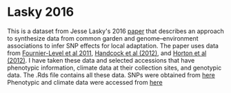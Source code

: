 # Lasky 2016
This is a dataset from Jesse Lasky's 2016 [paper](https://onlinelibrary.wiley.com/doi/abs/10.1111/1755-0998.12714) that describes an approach to synthesize data from common garden and genome–environment associations to infer SNP effects for local adaptation. The paper uses data from [Fournier-Level et al 2011](https://science.sciencemag.org/content/334/6052/86), [Handcock et al (2012)](https://science.sciencemag.org/content/334/6052/83), and [Horton et al (2012)](https://www.nature.com/articles/ng.1042). I have taken these data and selected accessions that have phenotypic information, climate data at their collection sites, and genotypic data. The .Rds file contains all these data. 
SNPs were obtained from [here](http://bergelson.uchicago.edu/wp-content/uploads/2015/04/call_method_75.tar.gz)
Phenotypic and climate data were accessed from [here](https://onlinelibrary.wiley.com/doi/abs/10.1111/1755-0998.12714)
